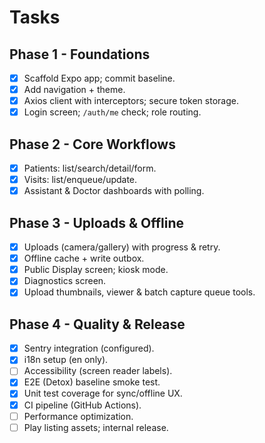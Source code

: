 # Tasks

## Phase 1 - Foundations
- [x] Scaffold Expo app; commit baseline.
- [x] Add navigation + theme.
- [x] Axios client with interceptors; secure token storage.
- [x] Login screen; `/auth/me` check; role routing.

## Phase 2 - Core Workflows
- [x] Patients: list/search/detail/form.
- [x] Visits: list/enqueue/update.
- [x] Assistant & Doctor dashboards with polling.

## Phase 3 - Uploads & Offline
- [x] Uploads (camera/gallery) with progress & retry.
- [x] Offline cache + write outbox.
- [x] Public Display screen; kiosk mode.
- [x] Diagnostics screen.
- [x] Upload thumbnails, viewer & batch capture queue tools.

## Phase 4 - Quality & Release
- [x] Sentry integration (configured).
- [x] i18n setup (en only).
- [ ] Accessibility (screen reader labels).
- [x] E2E (Detox) baseline smoke test.
- [x] Unit test coverage for sync/offline UX.
- [x] CI pipeline (GitHub Actions).
- [ ] Performance optimization.
- [ ] Play listing assets; internal release.
